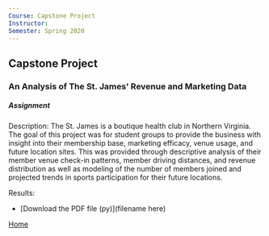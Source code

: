 ```yaml
---
Course: Capstone Project
Instructor: 
Semester: Spring 2020
---
```


## Capstone Project
### An Analysis of The St. James' Revenue and Marketing Data

##### Assignment
Description: The St. James is a boutique health club in Northern Virginia.  The goal of this project was for student groups to provide the business with insight into their membership base, marketing efficacy, venue usage, and future location sites.  This was provided through descriptive analysis of their member venue check-in patterns, member driving distances, and revenue distribution as well as modeling of the number of members joined and projected trends in sports participation for their future locations.

Results: 
- [Download the PDF file (py)](filename here)

[Home](https://cherylngo.github.io/)
